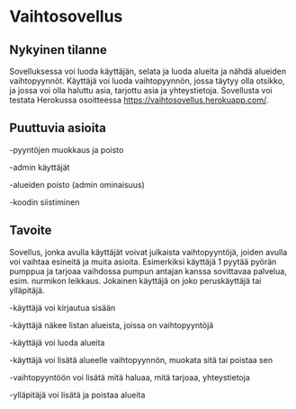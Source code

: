 # Vaihtosovellus

## Nykyinen tilanne

Sovelluksessa voi luoda käyttäjän, selata ja luoda alueita ja nähdä alueiden vaihtopyynnöt. Käyttäjä voi luoda vaihtopyynnön, jossa täytyy olla otsikko, ja jossa voi olla haluttu asia, tarjottu asia ja yhteystietoja. Sovellusta voi testata Herokussa osoitteessa https://vaihtosovellus.herokuapp.com/. 

## Puuttuvia asioita

-pyyntöjen muokkaus ja poisto

-admin käyttäjät

-alueiden poisto (admin ominaisuus)

-koodin siistiminen

## Tavoite

Sovellus, jonka avulla käyttäjät voivat julkaista vaihtopyyntöjä, joiden avulla voi vaihtaa esineitä ja muita asioita.
Esimerkiksi käyttäjä 1 pyytää pyörän pumppua ja tarjoaa vaihdossa pumpun antajan kanssa sovittavaa palvelua, esim. nurmikon leikkaus.
Jokainen käyttäjä on joko peruskäyttäjä tai ylläpitäjä.

-käyttäjä voi kirjautua sisään

-käyttäjä näkee listan alueista, joissa on vaihtopyyntöjä

-käyttäjä voi luoda alueita

-käyttäjä voi lisätä alueelle vaihtopyynnön, muokata sitä tai poistaa sen

-vaihtopyyntöön voi lisätä mitä haluaa, mitä tarjoaa, yhteystietoja

-ylläpitäjä voi lisätä ja poistaa alueita
